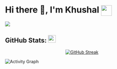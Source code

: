 # Hi there 👋, I'm Khushal <img align="center" src="https://media.giphy.com/media/yxicUANit7fTdEdZgr/giphy.gif" width="35">
![](https://komarev.com/ghpvc/?username=khushalvaghasiya&color=brightgreen&style=flat-square&label=PROFILE+VIEWS)

## GitHub Stats: <img src="https://media.giphy.com/media/CwTvSiWflgCGKgz5eb/giphy.gif" width="25">
<div align="center">
    <a href="https://git.io/streak-stats"><img src="https://github-readme-streak-stats.herokuapp.com?user=khushalvaghasiya" alt="GitHub Streak" /></a>
</div>

![Activity Graph](https://github-readme-activity-graph.vercel.app/graph?username=khushalvaghasiya&theme=github-dark&hide_border=true&bg_color=0d1117&area_color=1f6fea&line=38d252&point=1f6fea&color=fefefe)


